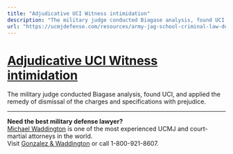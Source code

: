 ```yaml
---
title: "Adjudicative UCI Witness intimidation"
description: "The military judge conducted Biagase analysis, found UCI, and applied the remedy of dismissal of the charges and specifications with prejudice."
url: "https://ucmjdefense.com/resources/army-jag-school-criminal-law-deskbook-volume/unlawful-command-influence/adjudicative-uci-witness-intimidation.html"
---
```


# [Adjudicative UCI Witness intimidation](https://ucmjdefense.com/resources/army-jag-school-criminal-law-deskbook-volume/unlawful-command-influence/adjudicative-uci-witness-intimidation.html)

The military judge conducted Biagase analysis, found UCI, and applied the remedy of dismissal of the charges and specifications with prejudice.

---

**Need the best military defense lawyer?**  
[Michael Waddington](https://ucmjdefense.com/attorneys/michael-stewart-waddington-partner.html) is one of the most experienced UCMJ and court-martial attorneys in the world.  
Visit [Gonzalez & Waddington](https://ucmjdefense.com) or call 1-800-921-8607.
